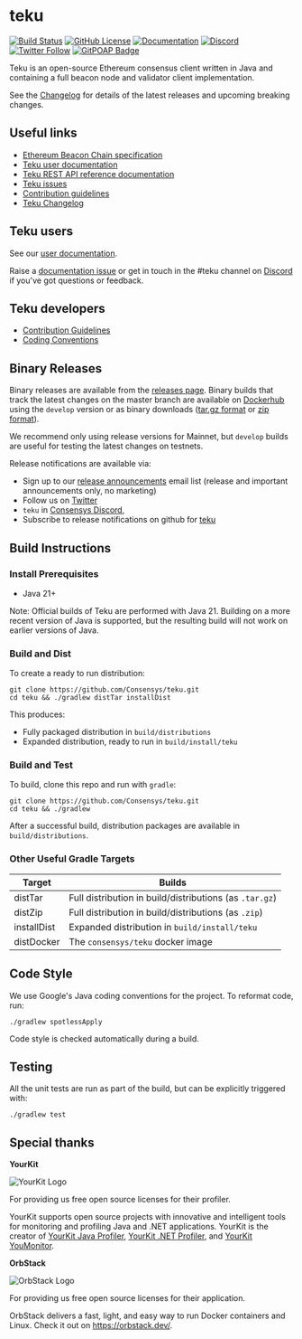 # teku

 [![Build Status](https://circleci.com/gh/Consensys/teku.svg?style=svg)](https://circleci.com/gh/Consensys/workflows/teku)
 [![GitHub License](https://img.shields.io/github/license/Consensys/teku.svg?logo=apache)](https://github.com/Consensys/teku/blob/master/LICENSE)
 [![Documentation](https://img.shields.io/badge/docs-readme-blue?logo=readme&logoColor=white)](https://docs.teku.consensys.io/)
 [![Discord](https://img.shields.io/badge/Chat-on%20Discord-%235865F2?logo=discord&logoColor=white)](https://discord.gg/7hPv2T6)
 [![Twitter Follow](https://img.shields.io/twitter/follow/Teku_Consensys)](https://twitter.com/Teku_Consensys)
 [![GitPOAP Badge](https://public-api.gitpoap.io/v1/repo/ConsenSys/teku/badge)](https://www.gitpoap.io/gh/ConsenSys/teku)

Teku is an open-source Ethereum consensus client written in Java and containing a full beacon node and validator client implementation.

See the [Changelog](https://github.com/Consensys/teku/releases) for details of the latest releases and upcoming breaking changes.

## Useful links

* [Ethereum Beacon Chain specification](https://github.com/ethereum/consensus-specs/blob/dev/specs/phase0/beacon-chain.md)
* [Teku user documentation](https://docs.teku.consensys.net/)
* [Teku REST API reference documentation](https://consensys.github.io/teku/)
* [Teku issues](https://github.com/Consensys/teku/issues)
* [Contribution guidelines](CONTRIBUTING.md)
* [Teku Changelog](https://github.com/Consensys/teku/releases)

## Teku users

See our [user documentation](https://docs.teku.consensys.net/).

Raise a [documentation issue](https://github.com/Consensys/doc.teku/issues) or get in touch in
the #teku channel on [Discord](https://discord.gg/7hPv2T6) if you've got questions or feedback.

## Teku developers

* [Contribution Guidelines](CONTRIBUTING.md)
* [Coding Conventions](https://wiki.hyperledger.org/display/BESU/Coding+Conventions)

## Binary Releases

Binary releases are available from the [releases page](https://github.com/Consensys/teku/releases).
Binary builds that track the latest changes on the master branch are available on
[Dockerhub](https://hub.docker.com/r/consensys/teku) using the `develop` version or as binary
downloads ([tar.gz format](https://artifacts.consensys.net/public/teku/raw/names/teku.tar.gz/versions/develop/teku-develop.tar.gz)
or [zip format](https://artifacts.consensys.net/public/teku/raw/names/teku.zip/versions/develop/teku-develop.zip)).

We recommend only using release versions for Mainnet, but `develop` builds are useful for testing
the latest changes on testnets.

Release notifications are available via:
* Sign up to our [release announcements](https://pages.consensys.net/teku-sign-up) email list (release and important announcements only, no marketing)
* Follow us on [Twitter](https://twitter.com/Teku_Consensys)
* `teku` in [Consensys Discord](https://discord.gg/7hPv2T6),
* Subscribe to release notifications on github for [teku](https://github.com/Consensys/teku)

## Build Instructions

### Install Prerequisites

* Java 21+

Note: Official builds of Teku are performed with Java 21.
Building on a more recent version of Java is supported, but the resulting build will not work on earlier versions of Java.


### Build and Dist

To create a ready to run distribution:

```shell script
git clone https://github.com/Consensys/teku.git
cd teku && ./gradlew distTar installDist
```

This produces:
- Fully packaged distribution in `build/distributions` 
- Expanded distribution, ready to run in `build/install/teku`

### Build and Test

To build, clone this repo and run with `gradle`:

```shell script
git clone https://github.com/Consensys/teku.git
cd teku && ./gradlew

```

After a successful build, distribution packages are available in `build/distributions`.

### Other Useful Gradle Targets

| Target      | Builds                                                  |
|-------------|---------------------------------------------------------|
| distTar     | Full distribution in build/distributions (as `.tar.gz`) |
| distZip     | Full distribution in build/distributions (as `.zip`)    |
| installDist | Expanded distribution in `build/install/teku`           |
| distDocker  | The `consensys/teku` docker image                       |

## Code Style

We use Google's Java coding conventions for the project. To reformat code, run:

```shell script
./gradlew spotlessApply
```

Code style is checked automatically during a build.

## Testing

All the unit tests are run as part of the build, but can be explicitly triggered with:

```shell script
./gradlew test
```

## Special thanks

**YourKit**

![YourKit Logo](https://www.yourkit.com/images/yklogo.png)

For providing us free open source licenses for their profiler.

YourKit supports open source projects with innovative and intelligent tools
for monitoring and profiling Java and .NET applications.
YourKit is the creator of <a href="https://www.yourkit.com/java/profiler/">YourKit Java Profiler</a>,
<a href="https://www.yourkit.com/.net/profiler/">YourKit .NET Profiler</a>,
and <a href="https://www.yourkit.com/youmonitor/">YourKit YouMonitor</a>.

**OrbStack**

![OrbStack Logo](https://orbstack.dev/_next/image?url=%2Fimg%2Ficon128.png&w=64&q=75)

For providing us free open source licenses for their application.

OrbStack delivers a fast, light, and easy way to run Docker containers and Linux. Check it out on https://orbstack.dev/.